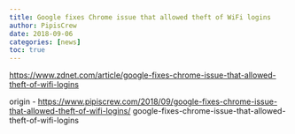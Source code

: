 ```yaml
---
title: Google fixes Chrome issue that allowed theft of WiFi logins
author: PipisCrew
date: 2018-09-06
categories: [news]
toc: true
---
```


https://www.zdnet.com/article/google-fixes-chrome-issue-that-allowed-theft-of-wifi-logins

origin - https://www.pipiscrew.com/2018/09/google-fixes-chrome-issue-that-allowed-theft-of-wifi-logins/ google-fixes-chrome-issue-that-allowed-theft-of-wifi-logins